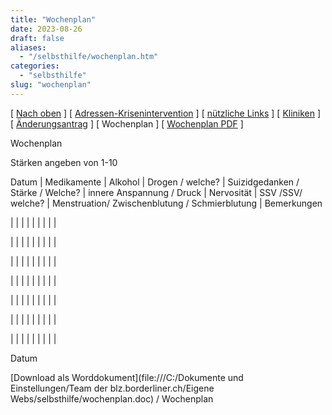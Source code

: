 ```yaml
---
title: "Wochenplan"
date: 2023-08-26
draft: false
aliases:
  - "/selbsthilfe/wochenplan.htm"
categories:
  - "selbsthilfe"
slug: "wochenplan"
---
```


[ [Nach oben](selbsthilfe.htm) ] [ [Adressen-Krisenintervention](adressen-krisenintervention.htm) ] [ [nützliche Links](../links/links/links.htm) ] [ [Kliniken](../kliniken/kliniken.htm) ] [ [Änderungsantrag](verschlimmerungsantrag-bl.pdf) ] [ Wochenplan ] [ [Wochenplan PDF](wochenplan.pdf) ]

Wochenplan

Stärken
angeben von 1-10

Datum | Medikamente | Alkohol | Drogen / welche? | Suizidgedanken / Stärke / Welche? | innere Anspannung / Druck | Nervosität | SSV /SSV/ welche? | Menstruation/ Zwischenblutung /
        Schmierblutung | Bemerkungen

|  |  |  |  |  |  |  |  |

|  |  |  |  |  |  |  |  |

|  |  |  |  |  |  |  |  |

|  |  |  |  |  |  |  |  |

|  |  |  |  |  |  |  |  |

|  |  |  |  |  |  |  |  |

|  |  |  |  |  |  |  |  |

Datum

[Download als
Worddokument](file:///C:/Dokumente und Einstellungen/Team der blz.borderliner.ch/Eigene Webs/selbsthilfe/wochenplan.doc) / Wochenplan